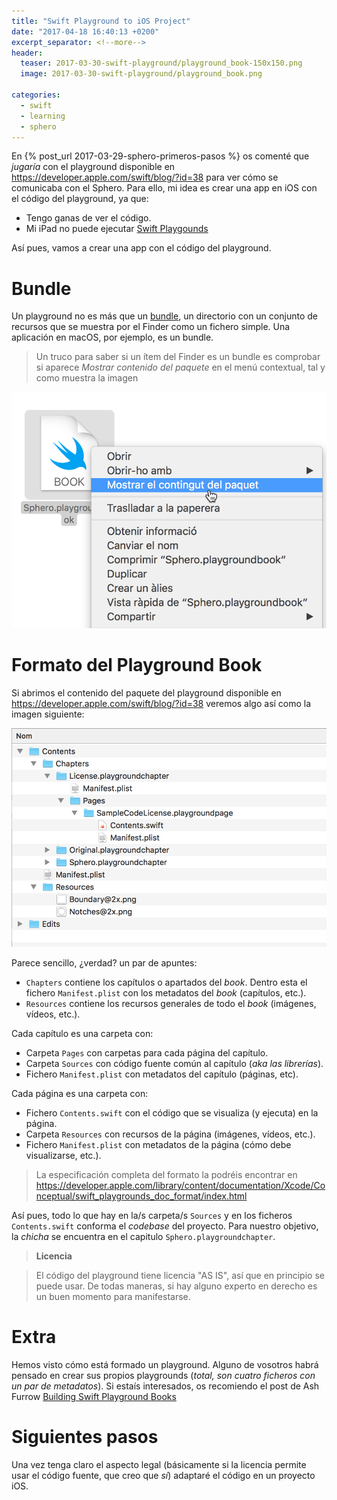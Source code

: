 ```yaml
---
title: "Swift Playground to iOS Project"
date: "2017-04-18 16:40:13 +0200"
excerpt_separator: <!--more-->
header:
  teaser: 2017-03-30-swift-playground/playground_book-150x150.png
  image: 2017-03-30-swift-playground/playground_book.png

categories:
  - swift
  - learning
  - sphero
---
```

En {% post_url 2017-03-29-sphero-primeros-pasos %} os comenté que _jugaría_ con el playground disponible en <https://developer.apple.com/swift/blog/?id=38> para ver cómo se comunicaba con el Sphero. Para ello, mi idea es crear una app en iOS con el código del playground, ya que:

* Tengo ganas de ver el código.
* Mi iPad no puede ejecutar [Swift Playgounds](http://www.apple.com/swift/playgrounds/)

Así pues, vamos a crear una app con el código del playground.

<!--more-->

# Bundle

Un playground no es más que un [bundle](https://developer.apple.com/library/content/documentation/General/Conceptual/DevPedia-CocoaCore/Bundle.html), un directorio con un conjunto de recursos que se muestra por el Finder como un fichero simple. Una aplicación en macOS, por ejemplo, es un bundle.

> Un truco para saber si un ítem del Finder es un bundle es comprobar si aparece _Mostrar contenido del paquete_ en el menú contextual, tal y como muestra la imagen

![show package contents](/images/2017-03-30-swift-playground/bundle.png)

# Formato del Playground Book

Si abrimos el contenido del paquete del playground disponible en <https://developer.apple.com/swift/blog/?id=38> veremos algo así como la imagen siguiente:

![playground book](/images/2017-03-30-swift-playground/playground_book.png)

Parece sencillo, ¿verdad? un par de apuntes:

- `Chapters` contiene los capítulos o apartados del _book_. Dentro esta el fichero `Manifest.plist` con los metadatos del _book_ (capítulos, etc.).
- `Resources` contiene los recursos generales de todo el _book_ (imágenes, vídeos, etc.).

Cada capítulo es una carpeta con:

- Carpeta `Pages` con carpetas para cada página del capítulo.
- Carpeta `Sources` con código fuente común al capítulo (_aka las librerías_).
- Fichero `Manifest.plist` con metadatos del capítulo (páginas, etc).

Cada página es una carpeta con:

- Fichero `Contents.swift` con el código que se visualiza (y ejecuta) en la página.
- Carpeta `Resources` con recursos de la página (imágenes, vídeos, etc.).
- Fichero `Manifest.plist` con metadatos de la página (cómo debe visualizarse, etc.).

> La especificación completa del formato la podréis encontrar en  https://developer.apple.com/library/content/documentation/Xcode/Conceptual/swift_playgrounds_doc_format/index.html

Así pues, todo lo que hay en la/s carpeta/s `Sources` y en los ficheros `Contents.swift` conforma el _codebase_ del proyecto. Para nuestro objetivo, la _chicha_ se encuentra en el capitulo `Sphero.playgroundchapter`.

> **Licencia**

> El código del playground tiene licencia "AS IS", así que en principio se puede usar. De todas maneras, si hay alguno experto en derecho es un buen momento para manifestarse.


# Extra

Hemos visto cómo está formado un playground. Alguno de vosotros habrá pensado en crear sus propios playgrounds (_total, son cuatro ficheros con un par de metadatos_). Si estaís interesados, os recomiendo el post de Ash Furrow [Building Swift Playground Books](https://ashfurrow.com/blog/building-swift-playground-books/)

# Siguientes pasos

Una vez tenga claro el aspecto legal (básicamente si la licencia permite usar el código fuente, que creo que _sí_) adaptaré el código en un proyecto iOS.
